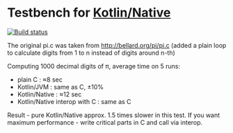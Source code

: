 # Testbench for [Kotlin/Native](https://github.com/JetBrains/kotlin-native)

[![Build status](https://ci.appveyor.com/api/projects/status/github/msink/kotlin-pi?svg=true)](https://ci.appveyor.com/project/msink/kotlin-pi)

The original pi.c was taken from http://bellard.org/pi/pi.c
(added a plain loop to calculate digits from 1 to n instead of digits around n-th)

Computing 1000 decimal digits of π, average time on 5 runs:

- plain C : ≈8 sec
- Kotlin/JVM : same as C, ±10%
- Kotlin/Native : ≈12 sec
- Kotlin/Native interop with C : same as C

Result - pure Kotlin/Native approx. 1.5 times slower in this test.
If you want maximum performance - write critical parts in C and call via interop.
